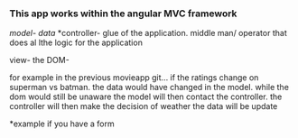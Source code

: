 ### This app works within the angular MVC framework
*model- data*
*controller- glue of the application. middle man/ operator that does al lthe logic for the application

view- the DOM- 

for example in the previous movieapp git... if the ratings change on superman vs batman. the data would have changed in the model. while the dom would still be unaware
the model will then contact the controller. the controller will then make the decision of weather the data will be update

*example if you have a form